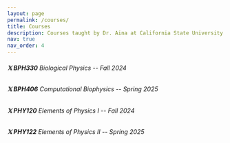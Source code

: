 ```yaml
---
layout: page
permalink: /courses/
title: Courses
description: Courses taught by Dr. Aina at California State University Dominguez Hills
nav: true
nav_order: 4
---
```

###### **𝕏 BPH330** Biological Physics -- Fall 2024  
###### **𝕏 BPH406** Computational Biophysics -- Spring 2025   
###### **𝕏 PHY120** Elements of Physics I -- Fall 2024   
###### **𝕏 PHY122** Elements of Physics II -- Spring 2025   
